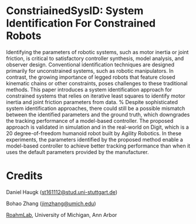 # ConstriainedSysID: System Identification For Constrained Robots

Identifying the parameters of robotic systems, such as motor inertia or joint friction, is critical to satisfactory controller synthesis, model analysis, and observer design. 
Conventional identification techniques are designed primarily for unconstrained systems, such as robotic manipulators. 
In contrast, the growing importance of legged robots that feature closed kinematic chains or other constraints, poses challenges to these traditional methods. 
This paper introduces a system identification approach for constrained systems that relies on iterative least squares to identify motor inertia and joint friction parameters from data.
% Despite sophisticated system identification approaches, there could still be a possible mismatch between the identified parameters and the ground truth, which downgrades the tracking performance of a model-based controller.
The proposed approach is validated in simulation and in the real-world on Digit, which is a 20 degree-of-freedom humanoid robot built by Agility Robotics.
In these experiments, the parameters identified by the proposed method enable a model-based controller to achieve better tracking performance than when it uses the default parameters provided by the manufacturer. 

# Credits

Daniel Haugk (st161112@stud.uni-stuttgart.de)

Bohao Zhang (jimzhang@umich.edu)

[RoahmLab](https://www.roahmlab.com/), University of Michigan, Ann Arbor
